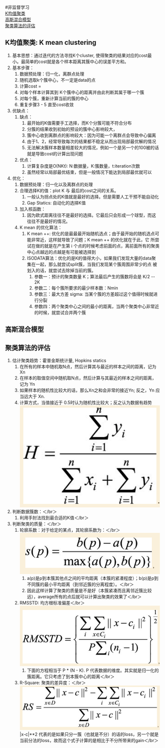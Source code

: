#非监督学习  
[K均值聚类](#K均值聚类)  
[高斯混合模型](#高斯混合模型)  
[聚类算法的评估](#聚类算法的评估)  

## K均值聚类: K mean clustering
1.  基本思想：通过迭代的方法寻找K个cluster, 使得聚类的结果对应的cost最小。最简单的cost就是各个样本距离其簇中心的误差平方和。
2.  基本步骤：
    1.  数据预处理：归一化，离群点处理
    2.  随机选取k个簇中心，不一定是data的点
    3.  计算cost =
    4.  对每个样本计算其到 K个簇中心的距离并由此判断其属于哪一个簇
    5.  对每个簇，重新计算当前的簇的中心
    6.  重复步骤3 - 5 直至cost收敛
3.  优缺点：
    1.  缺点：
        1.  最开始的K值需要手工选择，而K个分簇可能不符合分布
        1.  分簇的结果收到初始的预设的簇中心影响较大，
        2.  簇中心收到离群点的影响较大：因为可能一个离群点会导致中心偏离
        3.  由于1、2，经常导致每次的结果都不稳定从而出现局部最优解的情况
        4.  无法解决簇样本数量相差较大的情况，例如一个是另一个的100被的话就是导致cost的计算出现问题
    2.  优点：
        1.  计算复杂度是O(NKt): N:数据量，K:簇数量，t:iteration次数
        2.  虽然经常以局部最优结束，但是一般情况下能达到局部最优就可以
4.  优化：
    1.  数据预处理：归一化以及离群点的处理
    2.  合理选择K的值：plot K 与 最后的cost之间的关系。
        1.  一般认为拐点处的K值就是最好的选择。但是需要人工干预不能自动化
        2.  Gap Statics: 自动化的选择K值
    3.  加入核函数：
        1.  因为欧式距离往往不是最好的选择。它最后只会形成一个球型，而这往往不是最好的情况。
    2.  K mean 的优化算法：
        1.  K mean ++: 优化的是最最最开始随机选点；由于最开始的随机选点可能非常近，这样就导致了问题；K mean ++ 的优化就在于此，它
所尝试在做的就是在产生第 i 个点的时候考虑前面的点，离前面所有的聚类中心点越远的点越是有可能被选择到
        2.  ISODATA算法：优化的是K的值得大小，如果我们发现大量的data聚集在一起，那么就尝试split簇，当我们发现某个簇周围非常少的点
被划入的话，就尝试去除掉当前的簇。
            1.  参数一：预计的聚类数量 K；算法最后产生的簇数将会是 K/2 -- 2K
            2.  参数二：每个簇所要求的最少样本数：Nmin
            3.  参数三：最大方差 sigma: 当某个簇的方差超过这个值得时候就进行分裂
            4.  参数四：两个聚类中心之间的最小的距离，当两个聚类中心非常近的时候，就尝试合并两个簇
## 高斯混合模型
## 聚类算法的评估
1.  估计聚类趋势：霍普金斯统计量, Hopkins statics
    1.  在所有的样本中随机取N点，然后计算其与最近的样本之间的距离，记为 Xn
    2.  在样本的取值空间中随机取N点，然后计算与其最近的样本之间的距离，记为 Yn
    3.  如果样本的随机性比较大的话，那么Xn之和会非常的接近Yn; 反之，Yn 应当远大于 Xn.
    4.  计算方式，当值接近于 0.5时认为随机性比较大；反之认为数据有趋势
![image](https://github.com/signalwolf/handson_ML/blob/master/Interview/Image/Screen%20Shot%202018-11-13%20at%208.33.16%20PM.png)  
2.  判断数据簇数：＜/br＞
    1.  利用手肘法找到最合适的K值＜/br＞
3.  判断聚类的质量：＜/br＞
    1.  轮廓系数：对于给定的某点，其轮廓系数为：＜/br＞
![image](https://github.com/signalwolf/handson_ML/blob/master/Interview/Image/Screen%20Shot%202018-11-13%20at%208.33.33%20PM.png)  
        1.  a(p)是p到本簇其他点之间的平均距离（本簇的紧凑程度）；b(p)是p到不同簇的最小平均距离（到邻近簇的分离程度）。＜/br＞
        2.  因此这样计算了聚类的质量是不是好（本簇紧凑而且离邻近簇比较远），average所有的点后就可以计算出聚类的效果了＜/br＞
    2.  RMSSTD: 均方根标准偏差＜/br＞
![image](https://github.com/signalwolf/handson_ML/blob/master/Interview/Image/Screen%20Shot%202018-11-13%20at%208.33.41%20PM.png)  
        1.  下面的方程相当于 P * (N - K). P 代表数据的维度。其实就是归一化的簇距离。它只考虑了到本簇中心的距离＜/br＞
    3.  R-Square: 聚类的差异度：＜/br＞
![image](https://github.com/signalwolf/handson_ML/blob/master/Interview/Image/Screen%20Shot%202018-11-13%20at%208.33.57%20PM.png)    
        |x-c|**2 代表的是如果只分一簇（也就是不分）的话的loss，另一个就是当前分法的loss，故而这个式子计算的是相比于不分所带来的gain＜/br＞
